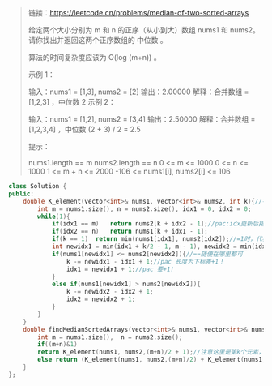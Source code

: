 > 链接：https://leetcode.cn/problems/median-of-two-sorted-arrays
>
> 给定两个大小分别为 m 和 n 的正序（从小到大）数组 nums1 和 nums2。请你找出并返回这两个正序数组的 中位数 。
>
> 算法的时间复杂度应该为 O(log (m+n)) 。
>
>  
>
> 示例 1：
>
> 输入：nums1 = [1,3], nums2 = [2]
> 输出：2.00000
> 解释：合并数组 = [1,2,3] ，中位数 2
> 示例 2：
>
> 输入：nums1 = [1,2], nums2 = [3,4]
> 输出：2.50000
> 解释：合并数组 = [1,2,3,4] ，中位数 (2 + 3) / 2 = 2.5
>
> 
>
>
> 提示：
>
> nums1.length == m
> nums2.length == n
> 0 <= m <= 1000
> 0 <= n <= 1000
> 1 <= m + n <= 2000
> -106 <= nums1[i], nums2[i] <= 106
>

```cpp
class Solution {
public:
    double K_element(vector<int>& nums1, vector<int>& nums2, int k){//寻找两个数组第k小元素的值
        int m = nums1.size(), n = nums2.size(), idx1 = 0, idx2 = 0;
		while(1){
            if(idx1 == m)	return nums2[k + idx2 - 1];//pac:idx更新后指向下一位，所以此处是m而不是m-1！且k是更新过的，不是nums2[k - m]
            if(idx2 == n)	return nums1[k + idx1 - 1];
            if(k == 1)	return min(nums1[idx1], nums2[idx2]);//=1时，代表当前idx1/2必有一位是结果，返回最小即可!
            int newidx1 = min(idx1 + k/2 - 1, m - 1), newidx2 = min(idx2 + k/2 - 1, n - 1);//pac:newidx指向min(idx+ k/2 , m -1)，否则可能溢出。且每次 + k/2 - 1！下标为长度-1！
			if(nums1[newidx1] <= nums2[newidx2]){//==随便在哪里都可
                k -= newidx1 - idx1 + 1;//pac 长度为下标差+1！
                idx1 = newidx1 + 1;//pac 要+1!
            }
            else if(nums1[newidx1] > nums2[newidx2]){
                k -= newidx2 - idx2 + 1;
                idx2 = newidx2 + 1;
            }
        }
    }
    double findMedianSortedArrays(vector<int>& nums1, vector<int>& nums2) {
        int m = nums1.size(),  n = nums2.size();
        if((m+n)&1)
        return K_element(nums1, nums2,(m+n)/2 + 1);//注意这里是第k个元素，而不是下标，所以不是-1
        else return (K_element(nums1, nums2,(m+n)/2) + K_element(nums1, nums2,(m+n)/2 + 1))/2.0;//不要忘记浮点
    }
};
```

